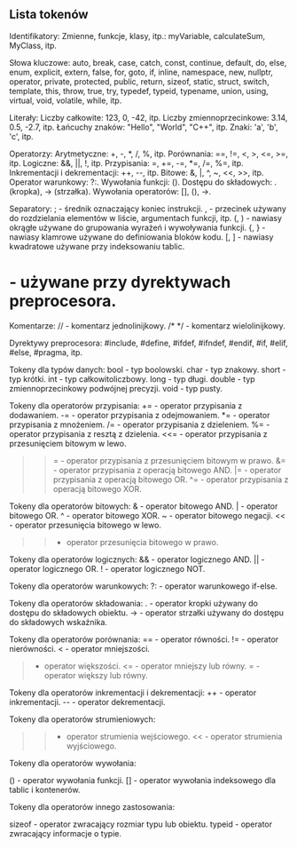 ## Lista tokenów

Identifikatory:
   Zmienne, funkcje, klasy, itp.: myVariable, calculateSum, MyClass, itp.

Słowa kluczowe:
   auto, break, case, catch, const, continue, default, do, else, enum, explicit, extern, false, for, goto, if, inline, namespace, new, nullptr, operator, private, protected, public, return, sizeof, static, struct, switch, template, this, throw, true, try, typedef, typeid, typename, union, using, virtual, void, volatile, while, itp.

Literały:
   Liczby całkowite: 123, 0, -42, itp.
   Liczby zmiennoprzecinkowe: 3.14, 0.5, -2.7, itp.
   Łańcuchy znaków: "Hello", "World", "C++", itp.
   Znaki: 'a', 'b', 'c', itp.

Operatorzy:
   Arytmetyczne: +, -, *, /, %, itp.
   Porównania: ==, !=, <, >, <=, >=, itp.
   Logiczne: &&, ||, !, itp.
   Przypisania: =, +=, -=, *=, /=, %=, itp.
   Inkrementacji i dekrementacji: ++, --, itp.
   Bitowe: &, |, ^, ~, <<, >>, itp.
   Operator warunkowy: ?:.
   Wywołania funkcji: ().
   Dostępu do składowych: . (kropka), -> (strzałka).
   Wywołania operatorów: [], (), ->.

Separatory:
   ; - średnik oznaczający koniec instrukcji.
   , - przecinek używany do rozdzielania elementów w liście, argumentach funkcji, itp.
   (, ) - nawiasy okrągłe używane do grupowania wyrażeń i wywoływania funkcji.
   {, } - nawiasy klamrowe używane do definiowania bloków kodu.
   [, ] - nawiasy kwadratowe używane przy indeksowaniu tablic.
   # - używane przy dyrektywach preprocesora.

Komentarze:
   // - komentarz jednolinijkowy.
   /* */ - komentarz wielolinijkowy.

Dyrektywy preprocesora:
   #include, #define, #ifdef, #ifndef, #endif, #if, #elif, #else, #pragma, itp.


Tokeny dla typów danych:
   bool - typ boolowski.
   char - typ znakowy.
   short - typ krótki.
   int - typ całkowitoliczbowy.
   long - typ długi.
   double - typ zmiennoprzecinkowy podwójnej precyzji.
   void - typ pusty.

Tokeny dla operatorów przypisania:
   += - operator przypisania z dodawaniem.
   -= - operator przypisania z odejmowaniem.
   *= - operator przypisania z mnożeniem.
   /= - operator przypisania z dzieleniem.
   %= - operator przypisania z resztą z dzielenia.
   <<= - operator przypisania z przesunięciem bitowym w lewo.
   >>= - operator przypisania z przesunięciem bitowym w prawo.
   &= - operator przypisania z operacją bitowego AND.
   |= - operator przypisania z operacją bitowego OR.
   ^= - operator przypisania z operacją bitowego XOR.

Tokeny dla operatorów bitowych:
   & - operator bitowego AND.
   | - operator bitowego OR.
   ^ - operator bitowego XOR.
   ~ - operator bitowego negacji.
   << - operator przesunięcia bitowego w lewo.
   >> - operator przesunięcia bitowego w prawo.

Tokeny dla operatorów logicznych:
   && - operator logicznego AND.
   || - operator logicznego OR.
   ! - operator logicznego NOT.

Tokeny dla operatorów warunkowych:
   ?: - operator warunkowego if-else.

Tokeny dla operatorów składowania:
   . - operator kropki używany do dostępu do składowych obiektu.
   -> - operator strzałki używany do dostępu do składowych wskaźnika.

Tokeny dla operatorów porównania:
   == - operator równości.
   != - operator nierówności.
   < - operator mniejszości.
   > - operator większości.
   <= - operator mniejszy lub równy.
   >= - operator większy lub równy.

Tokeny dla operatorów inkrementacji i dekrementacji:
   ++ - operator inkrementacji.
   -- - operator dekrementacji.

Tokeny dla operatorów strumieniowych:
   >> - operator strumienia wejściowego.
   << - operator strumienia wyjściowego.

Tokeny dla operatorów wywołania:

() - operator wywołania funkcji.
[] - operator wywołania indeksowego dla tablic i kontenerów.

Tokeny dla operatorów innego zastosowania:

sizeof - operator zwracający rozmiar typu lub obiektu.
typeid - operator zwracający informacje o typie.
